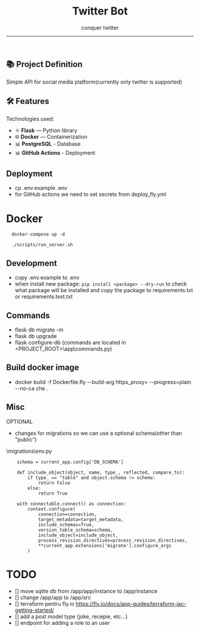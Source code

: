 <h1 align="center">
<br>
Twitter Bot
</h1>

<p align="center">conquer twitter</p>

<hr />
<br />


## 📚 Project Definition

Simple API for social media platform(currently only twitter is supported)


## 🛠️ Features

Technologies used:

- ⚛️ **Flask** — Python library
- 🌐 **Docker** — Containerization
- 📊 **PostgreSQL** - Database
- 📊 **GitHub Actions** - Deployment

## Deployment
* cp .env.example .env
* for GitHub actions we need to set secrets from deploy_fly.yml

# Docker
```
  docker-compose up -d
```
```
  ./scripts/run_server.sh
```

## Development
- copy .env.example to .env
- when install new package: ```pip install <package> --dry-run``` to check what package will be installed and copy the package to requirements.txt or requirements.test.txt

## Commands
* flask db migrate -m <message> 
* flask db upgrade
* flask configure-db (commands are located in <PROJECT_ROOT>\app\commands.py)

## Build docker image
* docker build -f Dockerfile.fly --build-arg https_proxy=<proxy> --progress=plain --no-ca che .

## Misc
OPTIONAL
* changes for migrations so we can use a optional schema(other than "public")

\migrations\env.py
```
    schema = current_app.config['DB_SCHEMA']

    def include_object(object, name, type_, reflected, compare_to):
        if type_ == "table" and object.schema != schema:
            return False
        else:
            return True

    with connectable.connect() as connection:
        context.configure(
            connection=connection,
            target_metadata=target_metadata,
            include_schemas=True,
            version_table_schema=schema,
            include_object=include_object,
            process_revision_directives=process_revision_directives,
            **current_app.extensions['migrate'].configure_args
        )
```

# TODO
- [] move sqlite db from /app/app/instance to /app/instance
- [] change /app/app to /app/src
- [] terraform pentru fly.io https://fly.io/docs/app-guides/terraform-iac-getting-started/
- [] add a post model type (joke, recepie, etc...)
- [] endpoint for adding a role to an user